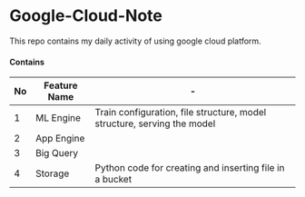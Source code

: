 # Google-Cloud-Note

This repo contains my daily activity of using google cloud platform.

#### Contains
| No       |              Feature Name                     |     -       |
| -------- | --------------------------------------------- | ----------------- |
| 1        | ML Engine  |   Train configuration, file structure, model structure, serving the model            |
| 2        | App Engine |                 |
| 3        | Big Query  |                 |
| 4        | Storage    |   Python code for creating and inserting file in a bucket|
